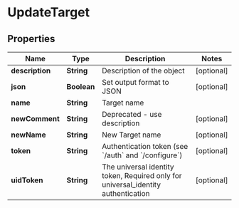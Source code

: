 

# UpdateTarget


## Properties

Name | Type | Description | Notes
------------ | ------------- | ------------- | -------------
**description** | **String** | Description of the object |  [optional]
**json** | **Boolean** | Set output format to JSON |  [optional]
**name** | **String** | Target name | 
**newComment** | **String** | Deprecated - use description |  [optional]
**newName** | **String** | New Target name |  [optional]
**token** | **String** | Authentication token (see &#x60;/auth&#x60; and &#x60;/configure&#x60;) |  [optional]
**uidToken** | **String** | The universal identity token, Required only for universal_identity authentication |  [optional]



